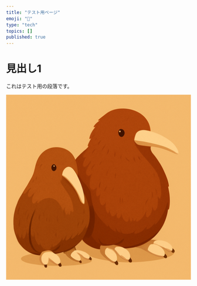```yaml
---
title: "テスト用ページ"
emoji: "🚀"
type: "tech"
topics: []
published: true
---
```



# 見出し1


これはテスト用の段落です。


![D0C5EA65-453F-45D3-97FC-96709C281850.png](/images/D0C5EA65-453F-45D3-97FC-96709C281850_0.png)

